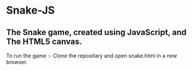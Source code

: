 # Snake-JS

The Snake game, created using JavaScript, and The HTML5 canvas.
---------------------------------------------------------------
To run the game :-
    Clone the repositary and 
    open snake.html in a new browser.
